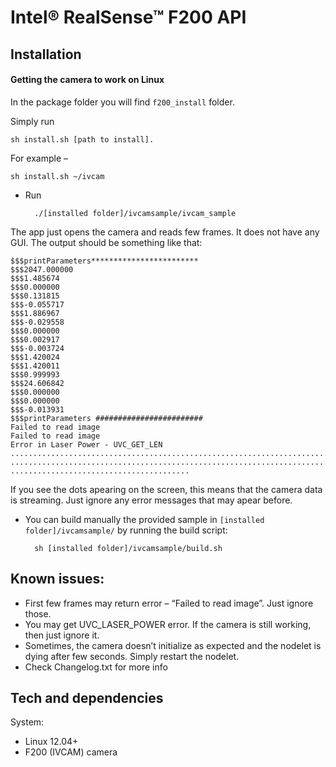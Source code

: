 # Intel&reg; RealSense&trade; F200 API
    
## Installation

#### Getting the camera to work on Linux

In the package folder you will find ```f200_install``` folder.

Simply run 

    sh install.sh [path to install]. 

For example – 

    sh install.sh ~/ivcam

* Run 

        ./[installed folder]/ivcamsample/ivcam_sample 

The app just opens the camera and reads few frames. It does not have any GUI. The output should be something like that:

    $$$printParameters************************
    $$$2047.000000
    $$$1.485674
    $$$0.000000
    $$$0.131815
    $$$-0.055717
    $$$1.886967
    $$$-0.029558
    $$$0.000000
    $$$0.002917
    $$$-0.003724
    $$$1.420024
    $$$1.420011
    $$$0.999993
    $$$24.606842
    $$$0.000000
    $$$0.000000
    $$$-0.013931
    $$$printParameters ########################
    Failed to read image
    Failed to read image
    Error in Laser Power - UVC_GET_LEN
    ........................................................................
    ................................................................................
    ........................................


If you see the dots apearing on the screen, this means that the camera data is streaming. Just ignore any error messages that may apear before. 

* You can build manually the provided sample in ```[installed folder]/ivcamsample/``` by running the build script: 

        sh [installed folder]/ivcamsample/build.sh

## Known issues:
* First few frames may return error – “Failed to read image”. Just ignore those.
* You may get UVC_LASER_POWER error. If the camera is still working, then just ignore it.
* Sometimes, the camera doesn’t initialize as expected and the nodelet is dying after few seconds. Simply restart the nodelet.
* Check Changelog.txt for more info

## Tech and dependencies 

System:

* Linux 12.04+
* F200 (IVCAM) camera
